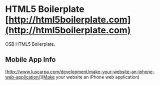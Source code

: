 #  HTML5 Boilerplate [http://html5boilerplate.com](http://html5boilerplate.com)

OSB HTML5 Boilerplate.

Mobile App Info
---------------

[http://www.luscarpa.com/development/make-your-website-an-iphone-web-application/](Make your website an iPhone web application)
